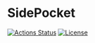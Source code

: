 SidePocket
======

[![Actions Status](https://github.com/altescy/sidepocket/workflows/CI/badge.svg)](https://github.com/altescy/sidepocket/actions/workflows/main.yml)
[![License](https://img.shields.io/github/license/altescy/sidepocket)](https://github.com/altescy/sidepocket/blob/master/LICENSE)
